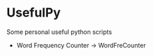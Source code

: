 # UsefulPy
Some personal useful python scripts

* Word Frequency Counter $\rightarrow$ WordFreCounter